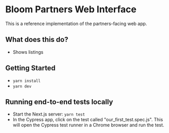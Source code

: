 # Bloom Partners Web Interface

This is a reference implementation of the partners-facing web app.

## What does this do?

- Shows listings

## Getting Started

* `yarn install`
* `yarn dev`

## Running end-to-end tests locally
* Start the Next.js server: `yarn test`
* In the Cypress app, click on the test called "our_first_test.spec.js". This will open the Cypress test runner in a Chrome browser and run the test.
